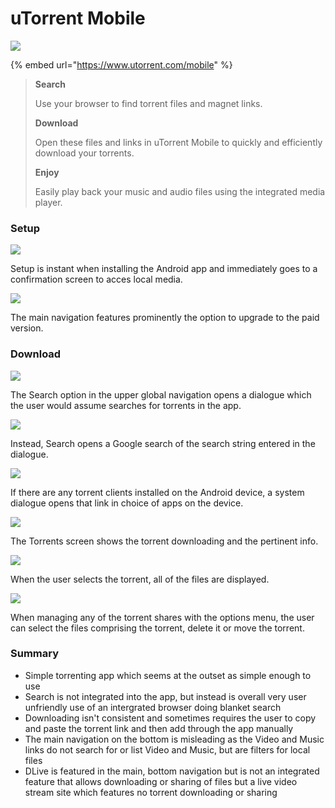 # uTorrent Mobile

![](../../.gitbook/assets/utorrent-logo.jpg)

{% embed url="https://www.utorrent.com/mobile" %}

> **Search**
>
> Use your browser to find torrent files and magnet links. 
>
> **Download**
>
> Open these files and links in uTorrent Mobile to quickly and efficiently download your torrents. 
>
> **Enjoy**
>
> Easily play back your music and audio files using the integrated media player.

### Setup

![](../../.gitbook/assets/utorrent-screen-01.png)

Setup is instant when installing the Android app and immediately goes to a confirmation screen to acces local media.

![](../../.gitbook/assets/utorrent-screen-04.png)

The main navigation features prominently the option to upgrade to the paid version.

### Download

![](../../.gitbook/assets/utorrent-screen-06%20%281%29.png)

The Search option in the upper global navigation opens a dialogue which the user would assume searches for torrents in the app.

![](../../.gitbook/assets/utorrent-screen-03.png)

Instead, Search opens a Google search of the search string entered in the dialogue.

![](../../.gitbook/assets/screenshot_1585811542.png)

If there are any torrent clients installed on the Android device, a system dialogue opens that link in choice of apps on the device.

![](../../.gitbook/assets/utorrent-screen-07.png)

The Torrents screen shows the torrent downloading and the pertinent info.

![](../../.gitbook/assets/utorrent-screen-08%20%282%29.png)

When the user selects the torrent, all of the files are displayed.

![](../../.gitbook/assets/utorrent-screen-09.png)

When managing any of the torrent shares with the options menu, the user can select the files comprising the torrent, delete it or move the torrent.

### Summary

* Simple torrenting app which seems at the outset as simple enough to use
* Search is not integrated into the app, but instead is overall very user unfriendly use of an intergrated browser doing blanket search
* Downloading isn't consistent and sometimes requires the user to copy and paste the torrent link and then add through the app manually
* The main navigation on the bottom is misleading as the Video and Music links do not search for or list Video and Music, but are filters for local files
* DLive is featured in the main, bottom navigation but is not an integrated feature that allows downloading or sharing of files but a live video stream site which features no torrent downloading or sharing

